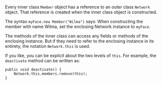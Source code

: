 Every inner class `Member` object has a reference to an outer class `Network` object. That reference is created when the inner class object is constructed. 

The syntax `myFace.new Member("Wilma")` says: When constructing the member with name Wilma, set the enclosing Network instance to `myFace`.

The methods of the inner class can access any fields or methods of the enclosing instance. But if they need to refer to the enclosing instance in its entirety, the notation `Network.this` is used. 

If you like, you can be explicit about the two levels of `this`. For example, the `deactivate` method can be written as:

    public void deactivate() {
        Network.this.members.remove(this);
    }

